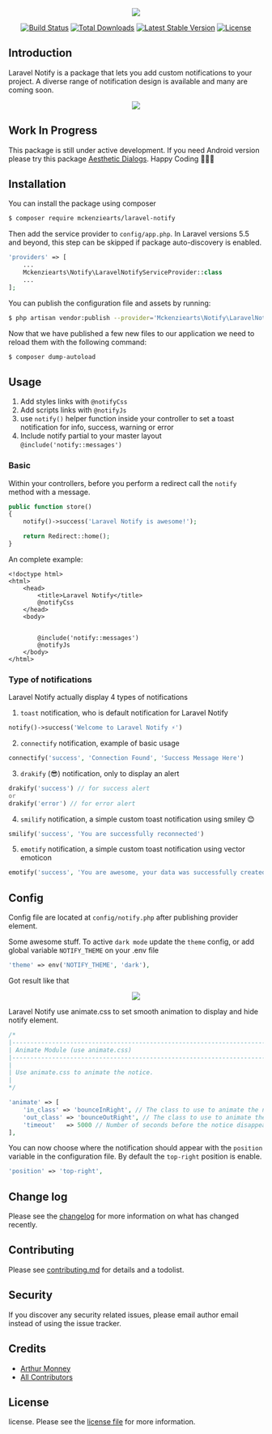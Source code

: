 <p align="center"><img src="https://arthurmonney.com/images/laravel-notify.svg"></p>

<p align="center">
<a href="https://travis-ci.org/mckenziearts/laravel-notify"><img src="https://img.shields.io/travis/mckenziearts/laravel-notify/master.svg?style=flat-square" alt="Build Status"></a>
<a href="https://packagist.org/packages/mckenziearts/laravel-notify"><img src="https://poser.pugx.org/mckenziearts/laravel-notify/d/total.svg" alt="Total Downloads"></a>
<a href="https://packagist.org/packages/mckenziearts/laravel-notify"><img src="https://poser.pugx.org/mckenziearts/laravel-notify/v/stable.svg" alt="Latest Stable Version"></a>
<a href="https://packagist.org/packages/mckenziearts/laravel-notify"><img src="https://poser.pugx.org/mckenziearts/laravel-notify/license.svg" alt="License"></a>
</p>


## Introduction

Laravel Notify is a package that lets you add custom notifications to your project. 
A diverse range of notification design is available and many are coming soon.

<p align="center">
<img src="https://pix.watch/5IyC6j/BSrzNV.png">
</p>


## Work In Progress

This package is still under active development. If you need Android version please try this package [Aesthetic Dialogs](https://github.com/gabriel-TheCode/AestheticDialogs). Happy Coding 👨🏾‍💻

## Installation 

You can install the package using composer

```sh
$ composer require mckenziearts/laravel-notify
```

Then add the service provider to `config/app.php`. In Laravel versions 5.5 and beyond, this step can be skipped if package auto-discovery is enabled.

```php
'providers' => [
    ...
    Mckenziearts\Notify\LaravelNotifyServiceProvider::class
    ...
];
```

You can publish the configuration file and assets by running:
 
```sh
$ php artisan vendor:publish --provider='Mckenziearts\Notify\LaravelNotifyServiceProvider'
```

Now that we have published a few new files to our application we need to reload them with the following command:

```sh
$ composer dump-autoload
```

## Usage 

1. Add styles links with `@notifyCss`
2. Add scripts links with `@notifyJs`
3. use `notify()` helper function inside your controller to set a toast notification for info, success, warning or error
4. Include notify partial to your master layout `@include('notify::messages')`

### Basic

Within your controllers, before you perform a redirect call the `notify` method with a message.

```php
public function store()
{
    notify()->success('Laravel Notify is awesome!');

    return Redirect::home();
}
```

An complete example:

```blade
<!doctype html>
<html>
    <head>
        <title>Laravel Notify</title>
        @notifyCss
    </head>
    <body>
        
        
        @include('notify::messages')
        @notifyJs
    </body>
</html>
```

### Type of notifications
 
Laravel Notify actually display 4 types of notifications

1. `toast` notification, who is default notification for Laravel Notify

```php
notify()->success('Welcome to Laravel Notify ⚡️')
```
 
2. `connectify` notification, example of basic usage

```php
connectify('success', 'Connection Found', 'Success Message Here')
```

3. `drakify` (😎) notification, only to display an alert

```php
drakify('success') // for success alert 
or
drakify('error') // for error alert 
```

4. `smilify` notification, a simple custom toast notification using smiley 😊

```php
smilify('success', 'You are successfully reconnected')
```

5. `emotify` notification, a simple custom toast notification using vector emoticon

```php
emotify('success', 'You are awesome, your data was successfully created')
```

## Config

Config file are located at `config/notify.php` after publishing provider element.

Some awesome stuff. To active `dark mode` update the `theme` config, or add global variable `NOTIFY_THEME` on your .env file

```php
'theme' => env('NOTIFY_THEME', 'dark'),
```

Got result like that

<p align="center">
<img src="https://i.ibb.co/FVR99PJ/Screenshot-2019-12-11-at-23-12-20.png">
</p>

Laravel Notify use animate.css to set smooth animation to display and hide notify element.

```php
/*
|--------------------------------------------------------------------------
| Animate Module (use animate.css)
|--------------------------------------------------------------------------
|
| Use animate.css to animate the notice.
|
*/

'animate' => [
    'in_class' => 'bounceInRight', // The class to use to animate the notice in.
    'out_class' => 'bounceOutRight', // The class to use to animate the notice out.
    'timeout'   => 5000 // Number of seconds before the notice disappears
],
```

You can now choose where the notification should appear with the `position` variable in the configuration file. By default
the `top-right` position is enable.

```php
'position' => 'top-right',
```

## Change log

Please see the [changelog](changelog.md) for more information on what has changed recently.

## Contributing

Please see [contributing.md](contributing.md) for details and a todolist.

## Security

If you discover any security related issues, please email author email instead of using the issue tracker.

## Credits

- [Arthur Monney][link-author]
- [All Contributors][link-contributors]

## License

license. Please see the [license file](license.md) for more information.

[ico-version]: https://img.shields.io/packagist/v/mckenziearts/laravel-notify.svg?style=flat-square
[ico-downloads]: https://img.shields.io/packagist/dt/mckenziearts/laravel-notify.svg?style=flat-square
[ico-travis]: https://img.shields.io/travis/mckenziearts/laravel-notify/master.svg?style=flat-square
[ico-styleci]: https://styleci.io/repos/12345678/shield

[link-packagist]: https://packagist.org/packages/mckenziearts/laravel-notify
[link-downloads]: https://packagist.org/packages/mckenziearts/laravel-notify
[link-travis]: https://travis-ci.org/mckenziearts/laravel-notify
[link-author]: https://arthurmonney.com
[link-contributors]: ../../contributors
